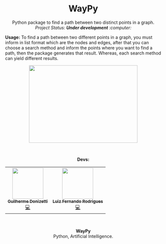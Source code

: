 <h1 align="center">WayPy</h1>
<p align="center">
Python package to find a path between two distinct points in a graph.<br>
<i>Project Status: <b>Under development</b> :computer:</i><br>
</p>

<b>Usage:</b> To find a path between two different points in a graph, you must inform in list format which are the nodes and edges, after that you can choose a search method and inform the points where you want to find a path, then the package generates that result. Whereas, each search method can yield different results.

<p align="center">
<img src="https://www.researchgate.net/profile/Helenice-Florentino/publication/276508266/figure/fig3/AS:391774762749955@1470417790101/Figura-3-Ilustracao-de-um-grafo-GV-A-que-o-algoritmo-de-Dijkstra-modificado-pode-ser.png" width="350" height="250">
</p>

<br>

<p align="center"><b>Devs: </b></p>
<table align="center">
  <tr>
    <td align="center"><a href="https://br.linkedin.com/in/guilhermedonizetti-ads"><img src="https://avatars.githubusercontent.com/u/47000945?v=4" width="100px;" alt=""/><br /><sub><b>Guilherme Donizetti</b></sub></a><br /><a href="https://github.com/guilhermedonizetti/IA_disciplina/commits?author=guilhermedonizetti" title="Desenvolvedor">💻</a></td>
    <td align="center"><a href="https://github.com/SACRIER"><img src="https://avatars.githubusercontent.com/u/61637378?v=4" width="100px;" alt=""/><br /><sub><b>Luiz Fernando Rodrigues</b></sub></a><br /><a href="https://github.com/guilhermedonizetti/IA_disciplina/commits?author=SACRIER" title="Desenvolvedor">💻</a></td>
  </tr>
</table>
</center>

<br>

<p align="center">
<b>WayPy</b><br>
Python, Artificial Intelligence.
</p>
